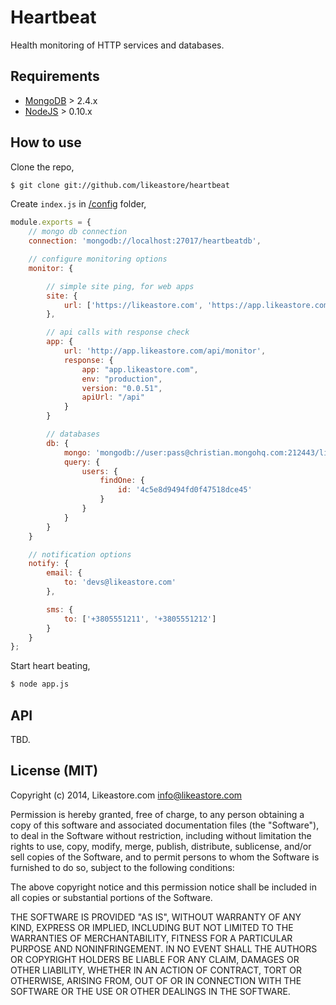# Heartbeat

Health monitoring of HTTP services and databases.

## Requirements

* [MongoDB](http://mongodb.org) > 2.4.x
* [NodeJS](http://nodejs.org) > 0.10.x

## How to use

Clone the repo,

```bash
$ git clone git://github.com/likeastore/heartbeat
```

Create `index.js` in [/config](/config) folder,

```js
module.exports = {
	// mongo db connection
	connection: 'mongodb://localhost:27017/heartbeatdb',

	// configure monitoring options
	monitor: {

		// simple site ping, for web apps
		site: {
			url: ['https://likeastore.com', 'https://app.likeastore.com'] // array, string
		},

		// api calls with response check
		app: {
			url: 'http://app.likeastore.com/api/monitor',
			response: {
				app: "app.likeastore.com",
				env: "production",
				version: "0.0.51",
				apiUrl: "/api"
			}
		}

		// databases
		db: {
			mongo: 'mongodb://user:pass@christian.mongohq.com:212443/likeastoreproddb',
			query: {
				users: {
					findOne: {
						id: '4c5e8d9494fd0f47518dce45'
					}
				}
			}
		}
	}

	// notification options
	notify: {
		email: {
			to: 'devs@likeastore.com'
		},

		sms: {
			to: ['+3805551211', '+3805551212']
		}
	}
};
```

Start heart beating,

```bash
$ node app.js
```

## API

TBD. 

## License (MIT)

Copyright (c) 2014, Likeastore.com info@likeastore.com

Permission is hereby granted, free of charge, to any person obtaining a copy of this software and associated documentation files (the "Software"), to deal in the Software without restriction, including without limitation the rights to use, copy, modify, merge, publish, distribute, sublicense, and/or sell copies of the Software, and to permit persons to whom the Software is furnished to do so, subject to the following conditions:

The above copyright notice and this permission notice shall be included in all copies or substantial portions of the Software.

THE SOFTWARE IS PROVIDED "AS IS", WITHOUT WARRANTY OF ANY KIND, EXPRESS OR IMPLIED, INCLUDING BUT NOT LIMITED TO THE WARRANTIES OF MERCHANTABILITY, FITNESS FOR A PARTICULAR PURPOSE AND NONINFRINGEMENT. IN NO EVENT SHALL THE AUTHORS OR COPYRIGHT HOLDERS BE LIABLE FOR ANY CLAIM, DAMAGES OR OTHER LIABILITY, WHETHER IN AN ACTION OF CONTRACT, TORT OR OTHERWISE, ARISING FROM, OUT OF OR IN CONNECTION WITH THE SOFTWARE OR THE USE OR OTHER DEALINGS IN THE SOFTWARE.
